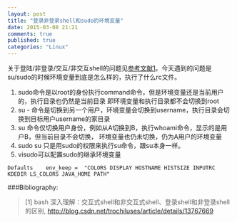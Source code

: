 ```yaml
---
layout: post
title: "登录非登录shell和sudo的环境变量"
date: 2015-03-08 21:21
comments: true
published: true
categories: "Linux"
---
```

  关于登陆/非登录/交互/非交互shell的问题见[参考文献1][1]。今天遇到的问题是su/sudo的时候环境变量到底是怎么样的，执行了什么rc文件。

  1. sudo命令是以root的身份执行command命令，但是环境变量还是当前用户的，执行目录也仍然是当前目录
  即环境变量和执行目录都不会切换到root
  2. su - 命令是切换到另一个用户，环境变量会切换到username，执行目录会切换到目标用户username的家目录
  3. su 命令仅切换用户身份，例如从A切换到B，执行whoami命令，显示的是用户B，但当前目录不会切换，
  环境变量也仍未切换，仍为A用户的环境变量
  4. sudo su 只是用sudo的权限来执行su命令，跟su本身一样。
  5. visudo可以配置sudo的继承环境变量

  	Defaults    env_keep =  "COLORS DISPLAY HOSTNAME HISTSIZE INPUTRC KDEDIR LS_COLORS JAVA_HOME PATH"

[1]: http://blog.csdn.net/trochiluses/article/details/13767669   " bash 深入理解：交互式shell和非交互式shell、登录shell和非登录shell的区别"
###Bibliography:

>\[1]  bash 深入理解：交互式shell和非交互式shell、登录shell和非登录shell的区别, <http://blog.csdn.net/trochiluses/article/details/13767669>
